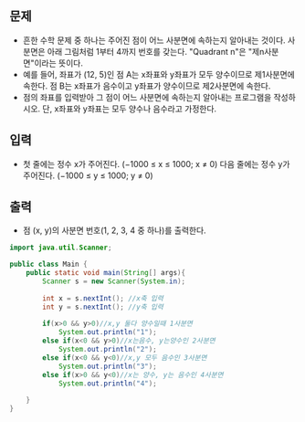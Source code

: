 ## 문제

- 흔한 수학 문제 중 하나는 주어진 점이 어느 사분면에 속하는지 알아내는 것이다. 사분면은 아래 그림처럼 1부터 4까지 번호를 갖는다. "Quadrant n"은 "제n사분면"이라는 뜻이다.
- 예를 들어, 좌표가 (12, 5)인 점 A는 x좌표와 y좌표가 모두 양수이므로 제1사분면에 속한다. 점 B는 x좌표가 음수이고 y좌표가 양수이므로 제2사분면에 속한다.
- 점의 좌표를 입력받아 그 점이 어느 사분면에 속하는지 알아내는 프로그램을 작성하시오. 단, x좌표와 y좌표는 모두 양수나 음수라고 가정한다.

## 입력

- 첫 줄에는 정수 x가 주어진다. (−1000 ≤ x ≤ 1000; x ≠ 0) 다음 줄에는 정수 y가 주어진다. (−1000 ≤ y ≤ 1000; y ≠ 0)

## 출력

- 점 (x, y)의 사분면 번호(1, 2, 3, 4 중 하나)를 출력한다.

```java
import java.util.Scanner;

public class Main {
    public static void main(String[] args){
        Scanner s = new Scanner(System.in);
        
        int x = s.nextInt(); //x축 입력
        int y = s.nextInt(); //y축 입력
        
        if(x>0 && y>0)//x,y 둘다 양수일때 1사분면
            System.out.println("1");
        else if(x<0 && y>0)//x는음수, y는양수인 2사분면
            System.out.println("2");
        else if(x<0 && y<0)//x,y 모두 음수인 3사분면
            System.out.println("3");
        else if(x>0 && y<0)//x는 양수, y는 음수인 4사분면
            System.out.println("4");
        
    }
}
```

